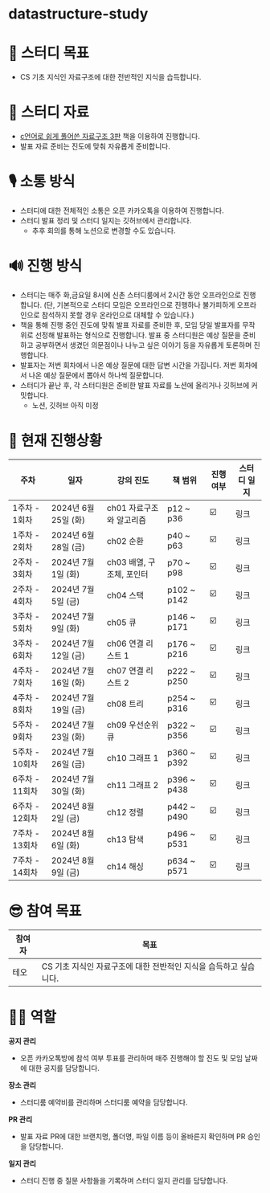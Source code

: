 # datastructure-study

# **🎯 스터디 목표**

- CS 기초 지식인 자료구조에 대한 전반적인 지식을 습득합니다.

# **📘 스터디 자료**

- [c언어로 쉽게 풀어쓴 자료구조 3판](https://www.aladin.co.kr/shop/wproduct.aspx?ItemId=183868288) 책을 이용하여 진행합니다.
- 발표 자료 준비는 진도에 맞춰 자유롭게 준비합니다.

# **🎙 소통 방식**

- 스터디에 대한 전체적인 소통은 오픈 카카오톡을 이용하여 진행합니다.
- 스터디 발표 정리 및 스터디 일지는 깃허브에서 관리합니다.
    - 추후 회의를 통해 노션으로 변경할 수도 있습니다.

# **🔊 진행 방식**

- 스터디는 매주 화,금요일 8시에 신촌 스터디룸에서 2시간 동안 오프라인으로 진행합니다. (단, 기본적으로 스터디 모임은 오프라인으로 진행하나 불가피하게 오프라인으로 참석하지 못할 경우 온라인으로 대체할 수 있습니다.)
- 책을 통해 진행 중인 진도에 맞춰 발표 자료를 준비한 후, 모임 당일 발표자를 무작위로 선정해 발표하는 형식으로 진행합니다. 발표 중 스터디원은 예상 질문을 준비하고 공부하면서 생겼던 의문점이나 나누고 싶은 이야기 등을 자유롭게 토론하며 진행합니다.
- 발표자는 저번 회차에서 나온 예상 질문에 대한 답변 시간을 가집니다. 저번 회차에서 나온 예상 질문에서 뽑아서 하나씩 질문합니다.
- 스터디가 끝난 후, 각 스터디원은 준비한 발표 자료를 노션에 올리거나 깃허브에 커밋합니다.
    - 노션, 깃허브 아직 미정
 
# **📝 현재 진행상황**

| 주차 | 일자 | 강의 진도 | 책 범위 | 진행여부 | 스터디 일지 |
| --- | --- | --- | --- | --- | --- |
| 1주차 - 1회차 | 2024년 6월 25일 (화) | ch01 자료구조와 알고리즘  | p12 ~ p36 | ☑️ | 링크 |
| 1주차 - 2회차 | 2024년 6월 28일 (금) | ch02 순환 | p40 ~ p63 | ☑️ | 링크 |
| 2주차 - 3회차 | 2024년 7월 1일 (화) | ch03 배열, 구조체, 포인터 | p70 ~ p98 | ☑️ | 링크 |
| 2주차 - 4회차 | 2024년 7월 5일 (금) | ch04 스택 | p102 ~ p142 | ☑️ | 링크 |
| 3주차 - 5회차 | 2024년 7월 9일 (화) | ch05 큐 | p146 ~ p171 | ☑️ | 링크 |
| 3주차 - 6회차 | 2024년 7월 12일 (금) | ch06 연결 리스트 1 | p176 ~ p216 | ☑️ | 링크 |
| 4주차 - 7회차 | 2024년 7월 16일 (화) | ch07 연결 리스트 2 | p222 ~ p250 | ☑️ | 링크 |
| 4주차 - 8회차 | 2024년 7월 19일 (금) | ch08 트리 | p254 ~ p316 | ☑️ | 링크 |
| 5주차 - 9회차 | 2024년 7월 23일 (화) | ch09 우선순위 큐 | p322 ~ p356 | ☑️ | 링크 |
| 5주차 - 10회차 | 2024년 7월 26일 (금) | ch10 그래프 1 | p360 ~ p392 | ☑️ | 링크 |
| 6주차 - 11회차 | 2024년 7월 30일 (화) | ch11 그래프 2 | p396 ~ p438 | ☑️ | 링크 |
| 6주차 - 12회차 | 2024년 8월 2일 (금) | ch12 정렬 | p442 ~ p490 | ☑️ | 링크 |
| 7주차 - 13회차 | 2024년 8월 6일 (화) | ch13 탐색 | p496 ~ p531 | ☑️ | 링크 |
| 7주차 - 14회차 | 2024년 8월 9일 (금) | ch14 해싱 | p634 ~ p571 | ☑️ | 링크 |

# **😎 참여 목표**

| 참여자 | 목표 |
| --- | --- |
| 테오 | CS 기초 지식인 자료구조에 대한 전반적인 지식을 습득하고 싶습니다. |

# **🙋‍♂️ 역할**

**공지 관리**

- 오픈 카카오톡방에 참석 여부 투표를 관리하며 매주 진행해야 할 진도 및 모임 날짜에 대한 공지를 담당합니다.

**장소 관리**

- 스터디룸 예약비를 관리하며 스터디룸 예약을 담당합니다.

**PR 관리**

- 발표 자료 PR에 대한 브랜치명, 폴더명, 파일 이름 등이 올바른지 확인하며 PR 승인을 담당합니다.

**일지 관리**

- 스터디 진행 중 질문 사항들을 기록하며 스터디 일지 관리를 담당합니다.
